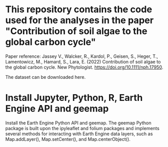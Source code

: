 # This repository contains the code used for the analyses in the paper "Contribution of soil algae to the global carbon cycle"

Paper reference: Jassey V., Walcker, R., Kardol, P., Geisen, S., Heger, T., Lamentowicz, M., Hamard, S., Lara, E. (2022) Contribution of soil algae to the global carbon cycle. New Phytologist. https://doi.org/10.1111/nph.17950.

The dataset can be downloaded here.

# Install Jupyter, Python, R, Earth Engine API and geemap

Install the Earth Engine Python API and geemap. The geemap Python package is built upon the ipyleaflet and folium packages and implements several methods for interacting with Earth Engine data layers, such as Map.addLayer(), Map.setCenter(), and Map.centerObject().
